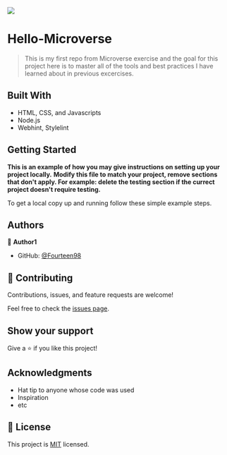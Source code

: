 ![](https://img.shields.io/badge/Microverse-blueviolet)

# Hello-Microverse

>This is my first repo from Microverse exercise and the goal for this project here is to master all of the tools and best practices I have learned about in previous excercises. 

## Built With

- HTML, CSS, and Javascripts
- Node.js
- Webhint, Stylelint

## Getting Started

**This is an example of how you may give instructions on setting up your project locally.**
**Modify this file to match your project, remove sections that don't apply. For example: delete the testing section if the currect project doesn't require testing.**


To get a local copy up and running follow these simple example steps.
## Authors

👤 **Author1**

- GitHub: [@Fourteen98](https://github.com/Fourteen98)


## 🤝 Contributing

Contributions, issues, and feature requests are welcome!

Feel free to check the [issues page](../../issues/).

## Show your support

Give a ⭐️ if you like this project!

## Acknowledgments

- Hat tip to anyone whose code was used
- Inspiration
- etc

## 📝 License

This project is [MIT](./MIT.md) licensed.
